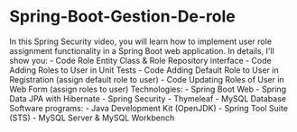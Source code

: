 # Spring-Boot-Gestion-De-role
In this Spring Security video, you will learn how to implement user role assignment functionality in a Spring Boot web application. In details, I'll show you: - Code Role Entity Class &amp; Role Repository interface - Code Adding Roles to User in Unit Tests - Code Adding Default Role to User in Registration (assign default role to user) - Code Updating Roles of User in Web Form (assign roles to user)  Technologies: - Spring Boot Web - Spring Data JPA with Hibernate - Spring Security - Thymeleaf - MySQL Database  Software programs: - Java Development Kit (OpenJDK) - Spring Tool Suite (STS) - MySQL Server &amp; MySQL Workbench
